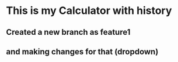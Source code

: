 # This is my Calculator with history

## Created a new branch as feature1
## and making changes for that (dropdown)